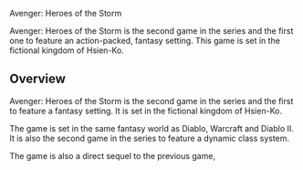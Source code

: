 Avenger: Heroes of the Storm

Avenger: Heroes of the Storm is the second game in the series and the first one to feature an action-packed, fantasy setting. This game is set in the fictional kingdom of Hsien-Ko.

## Overview

Avenger: Heroes of the Storm is the second game in the series and the first to feature a fantasy setting. It is set in the fictional kingdom of Hsien-Ko.

The game is set in the same fantasy world as Diablo, Warcraft and Diablo II. It is also the second game in the series to feature a dynamic class system.

The game is also a direct sequel to the previous game,